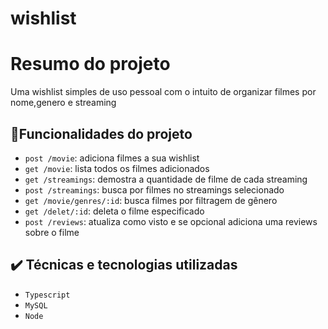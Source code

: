 # <h1> wishlist </h1>

# Resumo do projeto
Uma wishlist simples de uso pessoal com o intuito de organizar filmes por nome,genero e streaming
                                                                                                        
## 🔨Funcionalidades do projeto
                                                                                                        
- `post /movie`: adiciona filmes a sua wishlist
- `get /movie`: lista todos os filmes adicionados 
- `get /streamings`: demostra a quantidade de filme de cada streaming
- `post /streamings`: busca por filmes no streamings selecionado
- `get /movie/genres/:id`: busca filmes por filtragem de gênero
- `get /delet/:id`: deleta o filme especificado
- `post /reviews`: atualiza como visto e se opcional adiciona uma reviews sobre o filme

## ✔️  Técnicas e tecnologias utilizadas

- `Typescript`
- `MySQL`
- `Node`
